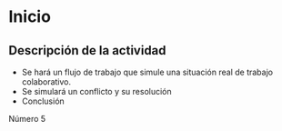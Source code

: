 # Inicio

## Descripción de la actividad
* Se hará un flujo de trabajo que simule una situación real de trabajo colaborativo.
* Se simulará un conflicto y su resolución
* Conclusión

Número 5 
